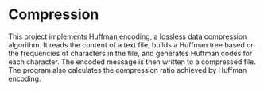 # Compression
This project implements Huffman encoding, a lossless data compression algorithm. 
It reads the content of a text file, builds a Huffman tree based on the frequencies of characters in the file, and generates Huffman codes for each character. 
The encoded message is then written to a compressed file. The program also calculates the compression ratio achieved by Huffman encoding.
